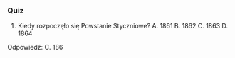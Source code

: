  ### Quiz

1. Kiedy rozpoczęło się Powstanie Styczniowe?
A. 1861
B. 1862
C. 1863
D. 1864

Odpowiedź: C. 186